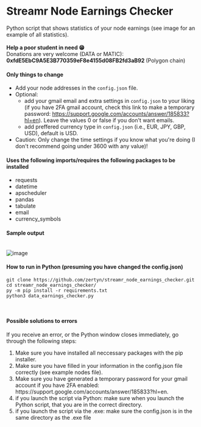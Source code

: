 # Streamr Node Earnings Checker
Python script that shows statistics of your node earnings (see image for an example of all statistics).<br>
<br><b>Help a poor student in need 😁 </b><br>
Donations are very welcome (DATA or MATIC): <b>0xfdE5EbC9A5E3B770359eF8e4155d08FB2fd3aB92 </b> (Polygon chain)
<br>
<h4><b>Only things to change</b></h4>

- Add your node addresses in the ```config.json``` file.
- Optional: 
  - add your gmail email and extra settings in ```config.json``` to your liking (if you have 2FA gmail account, check this link to make a temporary password: https://support.google.com/accounts/answer/185833?hl=en). Leave the values 0 or false if you don't want emails. 
  - add preffered currency type in ```config.json``` (i.e., EUR, JPY, GBP, USD), default is USD.
- Caution: Only change the time settings if you know what you're doing (I don't recommend going under 3600 with any value)! 

<h4><b>Uses the following imports/requires the following packages to be installed</b></h4>

- requests
- datetime
- apscheduler
- pandas
- tabulate
- email
- currency_symbols


<h4><b>Sample output</b> <br><br></h4>

![image](https://user-images.githubusercontent.com/38588045/157060314-01209893-eb85-4777-bd06-0ae5802643a4.png)


<h4><b>How to run in Python (presuming you have changed the config.json) </b></h4>

```
git clone https://github.com/zertyn/streamr_node_earnings_checker.git
cd streamr_node_earnings_checker/
py -m pip install -r requirements.txt
python3 data_earnings_checker.py
```

<br>
<h4> Possible solutions to errors </h4>
If you receive an error, or the Python window closes immediately, go through the following steps:

<ol>
  <li>Make sure you have installed all neccessary packages with the pip installer.</li>
  <li>Make sure you have filled in your information in the config.json file correctly (see example nodes file).</li>
  <li>Make sure you have generated a temporary password for your gmail account if you have 2FA enabled: https://support.google.com/accounts/answer/185833?hl=en.</li>
  <li>if you launch the script via Python: make sure when you launch the Python script, that you are in the correct directory.</li>
  <li>if you launch the script via the .exe: make sure the config.json is in the same directory as the .exe file </li>
</ol>
